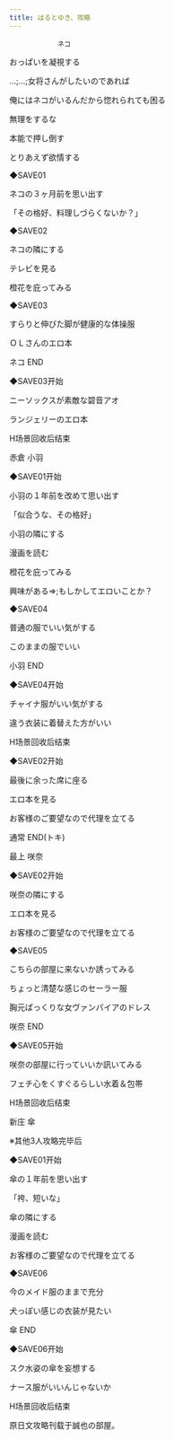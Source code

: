 ```yaml
---
title: はるとゆき、攻略
---
```


                ネコ



おっぱいを凝視する

…;…;女将さんがしたいのであれば

俺にはネコがいるんだから惚れられても困る

無理をするな

本能で押し倒す

とりあえず欲情する

◆SAVE01

ネコの３ヶ月前を思い出す

「その格好、料理しづらくないか？」

◆SAVE02

ネコの隣にする

テレビを見る

橙花を庇ってみる

◆SAVE03

すらりと伸びた脚が健康的な体操服

ＯＬさんのエロ本



ネコ END



◆SAVE03开始

ニーソックスが素敵な碧音アオ

ランジェリーのエロ本



H场景回收后结束



赤倉 小羽



◆SAVE01开始

小羽の１年前を改めて思い出す

「似合うな、その格好」

小羽の隣にする

漫画を読む

橙花を庇ってみる

興味がある⇒;もしかしてエロいことか？

◆SAVE04

普通の服でいい気がする

このままの服でいい



小羽 END



◆SAVE04开始

チャイナ服がいい気がする

違う衣装に着替えた方がいい



H场景回收后结束



◆SAVE02开始

最後に余った席に座る

エロ本を見る

お客様のご要望なので代理を立てる



通常 END(トキ)



最上 咲奈



◆SAVE02开始

咲奈の隣にする

エロ本を見る

お客様のご要望なので代理を立てる

◆SAVE05

こちらの部屋に来ないか誘ってみる

ちょっと清楚な感じのセーラー服

胸元ぱっくりな女ヴァンパイアのドレス



咲奈 END



◆SAVE05开始

咲奈の部屋に行っていいか訊いてみる

フェチ心をくすぐるらしい水着＆包帯



H场景回收后结束



新庄 傘



※其他3人攻略完毕后

◆SAVE01开始

傘の１年前を思い出す

「袴、短いな」

傘の隣にする

漫画を読む

お客様のご要望なので代理を立てる

◆SAVE06

今のメイド服のままで充分

犬っぽい感じの衣装が見たい



傘 END



◆SAVE06开始

スク水姿の傘を妄想する

ナース服がいいんじゃないか



H场景回收后结束



原日文攻略刊载于誠也の部屋。


              
